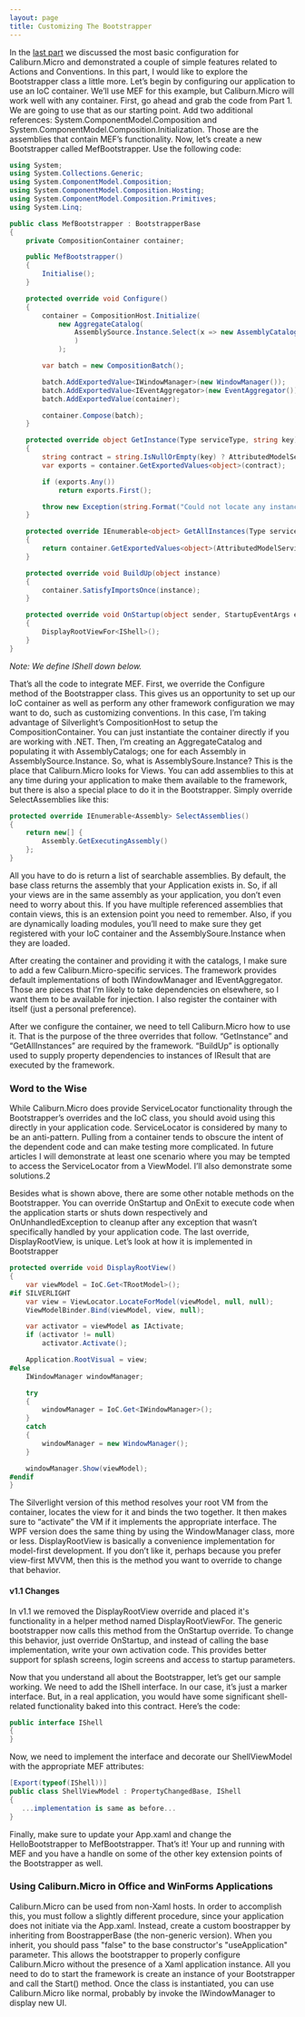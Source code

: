 ```yaml
---
layout: page
title: Customizing The Bootstrapper
---
```


In the [last part](./configuration) we discussed the most basic configuration for Caliburn.Micro and demonstrated a couple of simple features related to Actions and Conventions. In this part, I would like to explore the Bootstrapper class a little more. Let’s begin by configuring our application to use an IoC container. We’ll use MEF for this example, but Caliburn.Micro will work well with any container. First, go ahead and grab the code from Part 1. We are going to use that as our starting point. Add two additional references: System.ComponentModel.Composition and System.ComponentModel.Composition.Initialization. Those are the assemblies that contain MEF’s functionality. Now, let’s create a new Bootstrapper called MefBootstrapper. Use the following code:

``` csharp
using System;
using System.Collections.Generic;
using System.ComponentModel.Composition;
using System.ComponentModel.Composition.Hosting;
using System.ComponentModel.Composition.Primitives;
using System.Linq;

public class MefBootstrapper : BootstrapperBase
{
    private CompositionContainer container;

    public MefBootstrapper()
    {
        Initialise();
    }

    protected override void Configure()
    {
        container = CompositionHost.Initialize(
            new AggregateCatalog(
                AssemblySource.Instance.Select(x => new AssemblyCatalog(x)).OfType<ComposablePartCatalog>()
                )
            );

        var batch = new CompositionBatch();

        batch.AddExportedValue<IWindowManager>(new WindowManager());
        batch.AddExportedValue<IEventAggregator>(new EventAggregator());
        batch.AddExportedValue(container);

        container.Compose(batch);
    }

    protected override object GetInstance(Type serviceType, string key)
    {
        string contract = string.IsNullOrEmpty(key) ? AttributedModelServices.GetContractName(serviceType) : key;
        var exports = container.GetExportedValues<object>(contract);

        if (exports.Any())
            return exports.First();

        throw new Exception(string.Format("Could not locate any instances of contract {0}.", contract));
    }

    protected override IEnumerable<object> GetAllInstances(Type serviceType)
    {
        return container.GetExportedValues<object>(AttributedModelServices.GetContractName(serviceType));
    }

    protected override void BuildUp(object instance)
    {
        container.SatisfyImportsOnce(instance);
    }

    protected override void OnStartup(object sender, StartupEventArgs e)
    {
        DisplayRootViewFor<IShell>();
    }
}
```
*Note: We define IShell down below.*

That’s all the code to integrate MEF. First, we override the Configure method of the Bootstrapper class. This gives us an opportunity to set up our IoC container as well as perform any other framework configuration we may want to do, such as customizing conventions. In this case, I’m taking advantage of Silverlight’s CompositionHost to setup the CompositionContainer. You can just instantiate the container directly if you are working with .NET. Then, I’m creating an AggregateCatalog and populating it with AssemblyCatalogs; one for each Assembly in AssemblySource.Instance. So, what is AssemblySoure.Instance? This is the place that Caliburn.Micro looks for Views. You can add assemblies to this at any time during your application to make them available to the framework, but there is also a special place to do it in the Bootstrapper. Simply override SelectAssemblies like this:


``` csharp
protected override IEnumerable<Assembly> SelectAssemblies()
{
    return new[] {
        Assembly.GetExecutingAssembly()
    };
}
```

All you have to do is return a list of searchable assemblies. By default, the base class returns the assembly that your Application exists in. So, if all your views are in the same assembly as your application, you don’t even need to worry about this. If you have multiple referenced assemblies that contain views, this is an extension point you need to remember. Also, if you are dynamically loading modules, you’ll need to make sure they get registered with your IoC container and the AssemblySoure.Instance when they are loaded. 

After creating the container and providing it with the catalogs, I make sure to add a few Caliburn.Micro-specific services. The framework provides default implementations of both IWindowManager and IEventAggregator. Those are pieces that I’m likely to take dependencies on elsewhere, so I want them to be available for injection. I also register the container with itself (just a personal preference).

After we configure the container, we need to tell Caliburn.Micro how to use it. That is the purpose of the three overrides that follow. “GetInstance” and “GetAllInstances” are required by the framework. “BuildUp” is optionally used to supply property dependencies to instances of IResult that are executed by the framework. 

### Word to the Wise
While Caliburn.Micro does provide ServiceLocator functionality through the Bootstrapper’s overrides and the IoC class, you should avoid using this directly in your application code. ServiceLocator is considered by many to be an anti-pattern. Pulling from a container tends to obscure the intent of the dependent code and can make testing more complicated. In future articles I will demonstrate at least one scenario where you may be tempted to access the ServiceLocator from a ViewModel. I’ll also demonstrate some solutions.2

Besides what is shown above, there are some other notable methods on the Bootstrapper. You can override OnStartup and OnExit to execute code when the application starts or shuts down respectively and OnUnhandledException to cleanup after any exception that wasn’t specifically handled by your application code. The last override, DisplayRootView, is unique. Let’s look at how it is implemented in Bootstrapper<TRootModel>

``` csharp
protected override void DisplayRootView() 
{
    var viewModel = IoC.Get<TRootModel>();
#if SILVERLIGHT
    var view = ViewLocator.LocateForModel(viewModel, null, null);
    ViewModelBinder.Bind(viewModel, view, null);

    var activator = viewModel as IActivate;
    if (activator != null)
        activator.Activate();

    Application.RootVisual = view;
#else
    IWindowManager windowManager;

    try
    {
        windowManager = IoC.Get<IWindowManager>();
    }
    catch
    {
        windowManager = new WindowManager();
    }

    windowManager.Show(viewModel);
#endif
}
```

The Silverlight version of this method resolves your root VM from the container, locates the view for it and binds the two together. It then makes sure to “activate” the VM if it implements the appropriate interface. The WPF version does the same thing by using the WindowManager class, more or less. DisplayRootView is basically a convenience implementation for model-first development. If you don’t like it, perhaps because you prefer view-first MVVM, then this is the method you want to override to change that behavior.

#### v1.1 Changes
In v1.1 we removed the DisplayRootView override and placed it's functionality in a helper method named DisplayRootViewFor. The generic bootstrapper now calls this method from the OnStartup override. To change this behavior, just override OnStartup, and instead of calling the base implementation, write your own activation code. This provides better support for splash screens, login screens and access to startup parameters.

Now that you understand all about the Bootstrapper, let’s get our sample working. We need to add the IShell interface. In our case, it’s just a marker interface. But, in a real application, you would have some significant shell-related functionality baked into this contract. Here’s the code:

``` csharp
public interface IShell
{
}
```

Now, we need to implement the interface and decorate our ShellViewModel with the appropriate MEF attributes:

``` csharp
[Export(typeof(IShell))]
public class ShellViewModel : PropertyChangedBase, IShell
{
   ...implementation is same as before...
}
```

Finally, make sure to update your App.xaml and change the HelloBootstrapper to MefBootstrapper. That’s it! Your up and running with MEF and you have a handle on some of the other key extension points of the Bootstrapper as well.

### Using Caliburn.Micro in Office and WinForms Applications

Caliburn.Micro can be used from non-Xaml hosts. In order to accomplish this, you must follow a slightly different procedure, since your application does not initiate via the App.xaml. Instead, create a custom boostrapper by inheriting from BoostrapperBase (the non-generic version). When you inherit, you should pass "false" to the base constructor's "useApplication" parameter. This allows the bootstrapper to properly configure Caliburn.Micro without the presence of a Xaml application instance. All you need to do to start the framework is create an instance of your Bootstrapper and call the Start() method. Once the class is instantiated, you can use Caliburn.Micro like normal, probably by invoke the IWindowManager to display new UI.